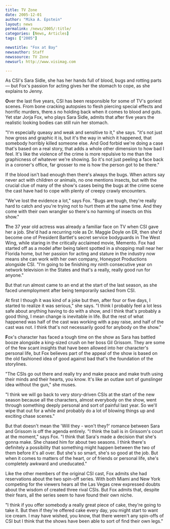 ```yaml
---
title: TV Zone
date: 2005-12-01
author: "Mika A. Epstein"
layout: news
permalink: /news/2005/:title/
categories: [News, Articles]
tags: ["2005"]

newstitle: "Fox at Bay"
newsauthor: Staff
newssource: TV Zone
newsurl: http://www.visimag.com

---
```

As CSI's Sara Sidle, she has her hands full of blood, bugs and rotting parts &#8212; but Fox's passion for acting gives her the stomach to cope, as she explains to Jenny.

**O**ver the last five years, CSI has been responsible for some of TV's goriest scenes. From bone cracking autopsies to flesh piercing special effects and horrific murders, there.s no holding back when it comes to blood and guts. Yet star Jorja Fox, who plays Sara Sidle, admits that after five years the realistic looking bodies can still ruin her stomach.

"I'm especially queasy and weak and sensitive to it," she says. "it's not just how gross and graphic it is, but it's the way in which it happened, that somebody horribly killed someone else. And God forbid we're doing a case that's based on a real story, that adds a whole other dimension to how bad I feel. It's like the violence of the crime is more repulsive to me than the graphicness of whatever we're showing. So it's not just peeling a face back in a coroner's office, far grosser to me is how the person got to be there."

If the blood isn't bad enough then there's always the bugs. When actors say never act with children or animals, no one mentions insects, but with the crucial clue of many of the show's cases being the bugs at the crime scene the cast have had to cope with plenty of creepy crawly encounters.

"We've lost the evidence a lot," says Fox. "Bugs are tough, they're really hard to catch and you're trying not to hurt them at the same time. And they come with their own wrangler so there's no harming of insects on this show."

**T**he 37 year old actress was already a familiar face on TV when CSI gave her a job. She'd had a recurring role as Dr. Maggie Doyle on ER, then she'd become one of President Bartlet's secret service bodyguards in The West Wing, while staring in the critically acclaimed movie, Memento. Fox had started off as a model after being talent spotted in a shopping mall near her Florida home, but her passion for acting and stature in the industry now means she can work with her own company, Honeypot Productions alongside CSI. "I'm going to be finishing my ninth consecutive year on network television in the States and that's a really, really good run for anyone."

But that run almost came to an end at the start of the last season, as she faced unemployment after being temporarily sacked from CSI.

At first I though it was kind of a joke but then, after four or five days, I started to realize it was serious," she says. "I think I probably feel a lot less safe about anything having to do with a show, and I think that's probably a good thing, I mean change is inevitable in life. But the rest of what happened was half of the cast was working with a pay raise, and half of the cast was not. I think that's not necessarily good for anybody on the show."

**F**ox's character has faced a tough time on the show as Sara has battled booze alongside a king-sized crush on her boss Gil Grissom. They are some of the few scant insights that have been allowed into her character's personal life, but Fox believes part of the appeal of the show is based on the old fashioned idea of good against bad that's the foundation of the storylines.

"The CSIs go out there and really try and make peace and make truth using their minds and their hearts, you know. It's like an outlaw sort of gunslinger idea without the gun," she muses.

"I think we will go back to very story-driven CSIs at the start of the new season because all the characters, almost everybody on the show, went through something deeply personal and sort of painful last year. So we'll wipe that out for a while and probably do a lot of blowing things up and exciting chase scenes."

But that doesn't mean the 'Will they - won't they?' romance between Sara and Grissom is off the agenda entirely. "I think the ball is in Grissom's court at the moment," says Fox. "I think that Sara's made a decision that she's gonna make. She chased him for about two seasons. I think there's definitely a possibility that something might happen between the two of them before it's all over. But she's so smart, she's so good at the job. But when it comes to matters of the heart, or of friends or personal life, she's completely awkward and uneducated."

Like the other members of the original CSI cast, Fox admits she had reservations about the two spin-off series. With both Miami and New York competing for the viewers hears all the Las Vegas crew expressed doubts about the wisdom of created three rival CSIs. But Fox admits that, despite their fears, all the series seem to have found their own niche.

"I think if you offer somebody a really great piece of cake, they're going to take it. But then if they're offered cake every day, you might start to want ice cream. I may have wished, you know, that there weren't any spin-offs of CSI but I think that the shows have been able to sort of find their own legs."

